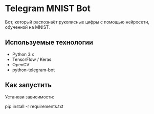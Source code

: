 # Telegram MNIST Bot 

Бот, который распознаёт рукописные цифры с помощью нейросети, обученной на MNIST.

## Используемые технологии

- Python 3.x
- TensorFlow / Keras
- OpenCV
- python-telegram-bot

##  Как запустить
Установи зависимости:

pip install -r requirements.txt
